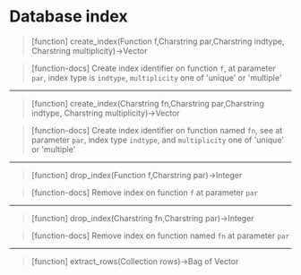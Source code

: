 # Database index

> [function]
> create_index(Function f,Charstring par,Charstring indtype,
            Charstring multiplicity)->Vector

> [function-docs]
> Create index identifier on function `f`, at parameter `par`, 
>      index type is `indtype`, `multiplicity` one of 'unique' or 'multiple' 



___

> [function]
> create_index(Charstring fn,Charstring par,Charstring indtype,
            Charstring multiplicity)->Vector

> [function-docs]
> Create index identifier on function named `fn`, see at parameter `par`, 
>      index type `indtype`, and `multiplicity` one of 'unique' or 'multiple' 



___

> [function]
> drop_index(Function f,Charstring par)->Integer

> [function-docs]
> Remove index on function `f` at parameter `par` 



___

> [function]
> drop_index(Charstring fn,Charstring par)->Integer

> [function-docs]
> Remove index on function named `fn` at parameter `par` 



___

> [function]
> extract_rows(Collection rows)->Bag of Vector


